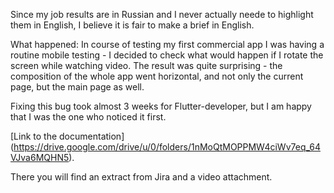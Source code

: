 Since my job results are in Russian and I never actually neede to highlight them in English, I believe it is fair to make a brief in English.

What happened:
In course of testing my first commercial app I was having a routine mobile testing - I decided to check what would happen if I rotate the screen while watching video.
The result was quite surprising - the composition of the whole app went horizontal, and not only the current page, but the main page as well.

Fixing this bug took almost 3 weeks for Flutter-developer, but I am happy that I was the one who noticed it first. 

[Link to the documentation] (https://drive.google.com/drive/u/0/folders/1nMoQtMOPPMW4ciWv7eq_64VJva6MQHN5).

There you will find an extract from Jira and a video attachment.

